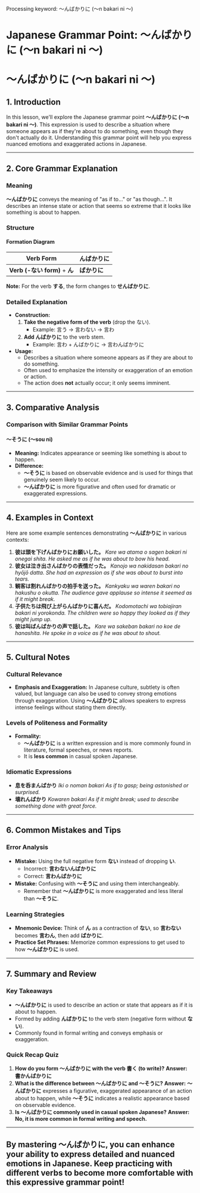 Processing keyword: ～んばかりに (〜n bakari ni ～)
# Japanese Grammar Point: ～んばかりに (〜n bakari ni ～)
# ～んばかりに (〜n bakari ni ～)
## 1. Introduction
In this lesson, we'll explore the Japanese grammar point **～んばかりに (〜n bakari ni ～)**. This expression is used to describe a situation where someone appears as if they're about to do something, even though they don't actually do it. Understanding this grammar point will help you express nuanced emotions and exaggerated actions in Japanese.

---
## 2. Core Grammar Explanation
### Meaning
**～んばかりに** conveys the meaning of "as if to..." or "as though...". It describes an intense state or action that seems so extreme that it looks like something is about to happen.
### Structure
#### Formation Diagram
| Verb Form                  | んばかりに          |
|----------------------------|---------------------|
| **Verb (-ない form)** + **ん** | **ばかりに**        |
**Note:** For the verb **する**, the form changes to **せんばかりに**.
### Detailed Explanation
- **Construction:**
  1. **Take the negative form of the verb** (drop the ない).
     - Example: 言う → 言わない → 言わ
  2. **Add んばかりに** to the verb stem.
     - Example: 言わ + んばかりに → 言わんばかりに
- **Usage:**
  - Describes a situation where someone appears as if they are about to do something.
  - Often used to emphasize the intensity or exaggeration of an emotion or action.
  - The action does **not** actually occur; it only seems imminent.
---
## 3. Comparative Analysis
### Comparison with Similar Grammar Points
#### ～そうに (～sou ni)
- **Meaning:** Indicates appearance or seeming like something is about to happen.
- **Difference:**
  - **～そうに** is based on observable evidence and is used for things that genuinely seem likely to occur.
  - **～んばかりに** is more figurative and often used for dramatic or exaggerated expressions.
---
## 4. Examples in Context
Here are some example sentences demonstrating **～んばかりに** in various contexts:
1. **彼は頭を下げんばかりにお願いした。**
   *Kare wa atama o sagen bakari ni onegai shita.*
   *He asked me as if he was about to bow his head.*
2. **彼女は泣き出さんばかりの表情だった。**
   *Kanojo wa nakidasan bakari no hyōjō datta.*
   *She had an expression as if she was about to burst into tears.*
3. **観客は割れんばかりの拍手を送った。**
   *Kankyaku wa waren bakari no hakushu o okutta.*
   *The audience gave applause so intense it seemed as if it might break.*
4. **子供たちは飛び上がらんばかりに喜んだ。**
   *Kodomotachi wa tobiajiran bakari ni yorokonda.*
   *The children were so happy they looked as if they might jump up.*
5. **彼は叫ばんばかりの声で話した。**
   *Kare wa sakeban bakari no koe de hanashita.*
   *He spoke in a voice as if he was about to shout.*
---
## 5. Cultural Notes
### Cultural Relevance
- **Emphasis and Exaggeration:**
  In Japanese culture, subtlety is often valued, but language can also be used to convey strong emotions through exaggeration. Using **～んばかりに** allows speakers to express intense feelings without stating them directly.
### Levels of Politeness and Formality
- **Formality:**
  - **～んばかりに** is a written expression and is more commonly found in literature, formal speeches, or news reports.
  - It is **less common** in casual spoken Japanese.
### Idiomatic Expressions
- **息を呑まんばかり**
  *Iki o noman bakari*
  *As if to gasp; being astonished or surprised.*
- **壊れんばかり**
  *Kowaren bakari*
  *As if it might break; used to describe something done with great force.*
---
## 6. Common Mistakes and Tips
### Error Analysis
- **Mistake:** Using the full negative form **ない** instead of dropping **い**.
  - Incorrect: **言わないんばかりに**
  - Correct: **言わんばかりに**
- **Mistake:** Confusing with **～そうに** and using them interchangeably.
  - Remember that **～んばかりに** is more exaggerated and less literal than **～そうに**.
### Learning Strategies
- **Mnemonic Device:**
  Think of **ん** as a contraction of **ない**, so **言わない** becomes **言わん**, then add **ばかりに**.
- **Practice Set Phrases:**
  Memorize common expressions to get used to how **～んばかりに** is used.
---
## 7. Summary and Review
### Key Takeaways
- **～んばかりに** is used to describe an action or state that appears as if it is about to happen.
- Formed by adding **んばかりに** to the verb stem (negative form without **ない**).
- Commonly found in formal writing and conveys emphasis or exaggeration.
### Quick Recap Quiz
1. **How do you form ～んばかりに with the verb 書く (to write)?**
   **Answer:** **書かんばかりに**
2. **What is the difference between ～んばかりに and ～そうに?**
   **Answer:** **～んばかりに** expresses a figurative, exaggerated appearance of an action about to happen, while **～そうに** indicates a realistic appearance based on observable evidence.
3. **Is ～んばかりに commonly used in casual spoken Japanese?**
   **Answer:** **No, it is more common in formal writing and speech.**
---
By mastering **～んばかりに**, you can enhance your ability to express detailed and nuanced emotions in Japanese. Keep practicing with different verbs to become more comfortable with this expressive grammar point!
---
